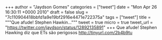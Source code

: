 
+++
author = "Jaydson Gomes"
categories = ["tweet"]
date = "Mon Apr 26 16:30:11 +0000 2010"
draft = false
slug = "7c110904418bbfd1a9e19bf2916e4471e722375a"
tags = ["tweet"]
title = """Que afude! Stephen Hawkin..."""
tweet = true
micro = true
tweet_url = "https://twitter.com/jaydson/status/12892135891"
+++
Que afude! Stephen Hawking diz que ETs são perigosos http://tinyurl.com/2b4b9tu
